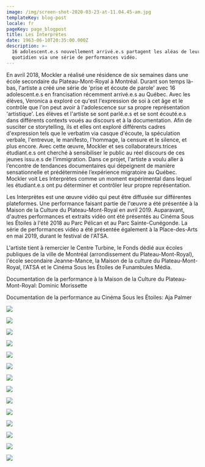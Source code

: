 ```yaml
---
image: /img/screen-shot-2020-03-23-at-11.04.45-am.jpg
templateKey: blog-post
locale: fr
pageKey: page_blogpost
title: Les Interprètes
date: 1963-06-10T20:35:00.000Z
description: >-
  16 adolescent.e.s nouvellement arrivé.e.s partagent les aléas de leur
  quotidien via une série de performances vidéo.
---
```

En avril 2018, Mockler a réalisé une résidence de six semaines dans une école secondaire du Plateau-Mont-Royal à Montréal. Durant son temps là-bas, l'artiste a créé une série de 'prise et écoute de parole' avec 16 adolescent.e.s en francisation récemment arrivé.e.s au Québec. Avec les élèves, Veronica a exploré ce qu'est l'expression de soi à cet âge et le contrôle que l'on peut avoir à l'adolescence sur sa propre représentation 'artistique'. Les élèves et l'artiste se sont parlé.e.s et se sont écouté.e.s dans différents contexts voués au discours et à la documentation. Afin de susciter ce storytelling, ils et elles ont exploré différents cadres d'expression tels que le verbatim via casque d'écoute, la spéculation verbale, l'entrevue, le manifesto, l'hommage, la censure et le silence, et plus encore. Avec cette œuvre, Mockler et ses collaborateurs.trices étudiant.e.s ont cherché à sensibiliser le public au réel discours de ces jeunes issu.e.s de l’immigration. Dans ce projet, l'artiste a voulu aller à l’encontre de tendances documentaires qui dépeignent de manière sensationnelle et prédéterminée l’expérience migratoire au Québec. Mockler voit Les Interprètes comme un moment expérimental dans lequel les étudiant.e.s ont pu déterminer et contrôler leur propre représentation.

Les Interprètes est une œuvre vidéo qui peut être diffusée sur différentes plateformes. Une performance faisant partie de l'œuvre a été présentée à la Maison de la Culture du Plateau-Mont-Royal en avril 2019. Auparavant, d'autres performances et extraits vidéo ont été présentés au Cinéma Sous les Étoiles à l'été 2018 au Parc Pélican et au Parc Sainte-Cunégonde. La série de performances vidéo a été présentée également à la Place-des-Arts en mai 2019, durant le festival de l'ATSA.

L'artiste tient à remercier le Centre Turbine, le Fonds dédié aux écoles publiques de la ville de Montréal (arrondissement du Plateau-Mont-Royal), l'école secondaire Jeanne-Mance, la Maison de la culture du Plateau-Mont-Royal, l'ATSA et le Cinéma Sous les Étoiles de Funambules Média.

Documentation de la performance à la Maison de la Culture du Plateau-Mont-Royal: Dominic Morissette

Documentation de la performance au Cinéma Sous les Étoiles: Aja Palmer

![](/img/02_vm_les_interpretes.jpg)

![](/img/img_9456.jpg)

![](/img/p1160601.jpg)

![](/img/screen-shot-2019-09-23-at-10.31.28-am.png)

![](/img/screen-shot-2019-09-23-at-10.31.55-am.png)

![](/img/screen-shot-2019-09-23-at-10.34.54-am.png)

![](/img/screen-shot-2019-09-23-at-7.49.56-pm.png)

![](/img/v_mockler_03.jpg)

![](/img/59273880_2814665381907494_561188084822048768_o.jpg)

![](/img/dmorissette_10_dscf0068.jpg)

![](/img/dmorissette_13_dscf0093-copy.jpg)

![](/img/palmer_7814.jpg)

![](/img/cse1.jpg)

![](/img/plamer-copy-2.jpg)

![]()
